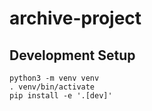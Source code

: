 # archive-project

## Development Setup

```
python3 -m venv venv
. venv/bin/activate
pip install -e '.[dev]'
```
